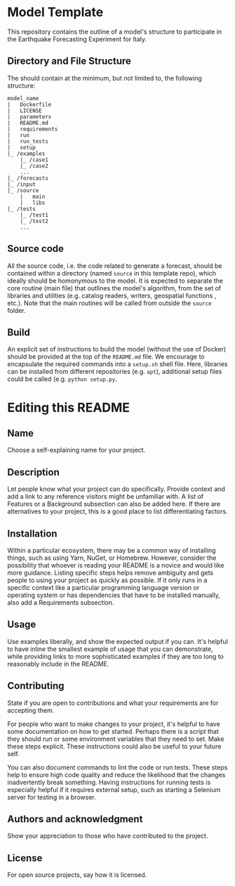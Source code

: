 # Model Template

This repository contains the outline of a model's structure to participate in the Earthquake Forecasting Experiment for Italy.

## Directory and File Structure
The should contain at the minimum, but not limited to, the following structure:
```
model_name
|   Dockerfile
|   LICENSE
|   parameters
|   README.md
|   requirements
|   run
|   run_tests
|   setup
|_ /examples
    |_ /case1
    |_ /case2
    ...
|_ /forecasts
|_ /input
|_ /source
    |   main
    |   libs
|_ /tests
    |_ /test1
    |_ /test2
    ...
```

## Source code
All the source code, i.e. the code related to generate a forecast, should be contained within a directory (named `source` in this template repo), which ideally should be homonymous to the model. It is expected to separate the core routine (main file) that outlines the model's algorithm, from the set of libraries and utilities (e.g. catalog readers, writers, geospatial functions , etc.). Note that the main routines will be called from outside the `source` folder.

## Build

An explicit set of instructions to build the model (without the use of Docker) should be provided at the top of the `README.md` file. We encourage to encapsulate the required commands into a `setup.sh` shell file. Here, libraries can be installed from different repositories (e.g. `apt`), additional setup files could be called (e.g. `python setup.py`.



# Editing this README

## Name
Choose a self-explaining name for your project.

## Description
Let people know what your project can do specifically. Provide context and add a link to any reference visitors might be unfamiliar with. A list of Features or a Background subsection can also be added here. If there are alternatives to your project, this is a good place to list differentiating factors.


## Installation
Within a particular ecosystem, there may be a common way of installing things, such as using Yarn, NuGet, or Homebrew. However, consider the possibility that whoever is reading your README is a novice and would like more guidance. Listing specific steps helps remove ambiguity and gets people to using your project as quickly as possible. If it only runs in a specific context like a particular programming language version or operating system or has dependencies that have to be installed manually, also add a Requirements subsection.

## Usage
Use examples liberally, and show the expected output if you can. It's helpful to have inline the smallest example of usage that you can demonstrate, while providing links to more sophisticated examples if they are too long to reasonably include in the README.


## Contributing
State if you are open to contributions and what your requirements are for accepting them.

For people who want to make changes to your project, it's helpful to have some documentation on how to get started. Perhaps there is a script that they should run or some environment variables that they need to set. Make these steps explicit. These instructions could also be useful to your future self.

You can also document commands to lint the code or run tests. These steps help to ensure high code quality and reduce the likelihood that the changes inadvertently break something. Having instructions for running tests is especially helpful if it requires external setup, such as starting a Selenium server for testing in a browser.

## Authors and acknowledgment
Show your appreciation to those who have contributed to the project.

## License
For open source projects, say how it is licensed.

